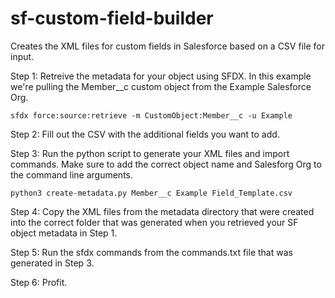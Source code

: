 # sf-custom-field-builder
Creates the XML files for custom fields in Salesforce based on a CSV file for input.

Step 1: Retreive the metadata for your object using SFDX.  In this example we're pulling the Member__c custom object from the Example Salesforce Org.

    sfdx force:source:retrieve -m CustomObject:Member__c -u Example

Step 2: Fill out the CSV with the additional fields you want to add.

Step 3: Run the python script to generate your XML files and import commands.  Make sure to add the correct object name and Salesforg Org to the command line arguments.

    python3 create-metadata.py Member__c Example Field_Template.csv

Step 4: Copy the XML files from the metadata directory that were created into the correct folder that was generated when you retrieved your SF object metadata in Step 1.

Step 5: Run the sfdx commands from the commands.txt file that was generated in Step 3.

Step 6: Profit.
